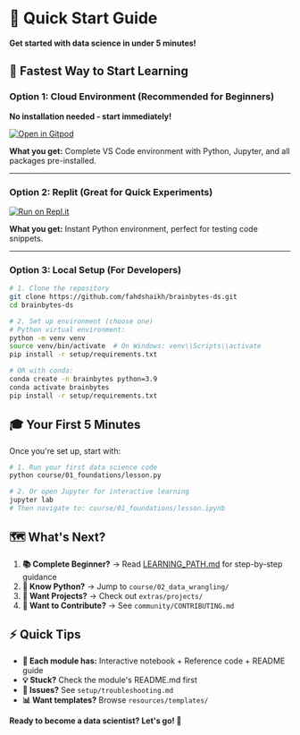 # 🚀 Quick Start Guide

**Get started with data science in under 5 minutes!**

## 🎯 **Fastest Way to Start Learning**

### **Option 1: Cloud Environment (Recommended for Beginners)**
**No installation needed - start immediately!**

[![Open in Gitpod](https://gitpod.io/button/open-in-gitpod.svg)](https://gitpod.io/#https://github.com/fahdshaikh/brainbytes-ds)

**What you get:** Complete VS Code environment with Python, Jupyter, and all packages pre-installed.

---

### **Option 2: Replit (Great for Quick Experiments)**
[![Run on Repl.it](https://replit.com/badge/github/fahdshaikh/brainbytes-ds)](https://replit.com/new/github/fahdshaikh/brainbytes-ds)

**What you get:** Instant Python environment, perfect for testing code snippets.

---

### **Option 3: Local Setup (For Developers)**
```bash
# 1. Clone the repository
git clone https://github.com/fahdshaikh/brainbytes-ds.git
cd brainbytes-ds

# 2. Set up environment (choose one)
# Python virtual environment:
python -m venv venv
source venv/bin/activate  # On Windows: venv\\Scripts\\activate
pip install -r setup/requirements.txt

# OR with conda:
conda create -n brainbytes python=3.9
conda activate brainbytes
pip install -r setup/requirements.txt
```

## 🎓 **Your First 5 Minutes**

Once you're set up, start with:

```bash
# 1. Run your first data science code
python course/01_foundations/lesson.py

# 2. Or open Jupyter for interactive learning
jupyter lab
# Then navigate to: course/01_foundations/lesson.ipynb
```

## 🗺️ **What's Next?**

1. **📚 Complete Beginner?** → Read [LEARNING_PATH.md](LEARNING_PATH.md) for step-by-step guidance
2. **🐍 Know Python?** → Jump to `course/02_data_wrangling/`
3. **💼 Want Projects?** → Check out `extras/projects/`
4. **🤝 Want to Contribute?** → See `community/CONTRIBUTING.md`

## ⚡ **Quick Tips**

- **🎯 Each module has:** Interactive notebook + Reference code + README guide
- **💡 Stuck?** Check the module's README.md first
- **🔧 Issues?** See `setup/troubleshooting.md`
- **📊 Want templates?** Browse `resources/templates/`

**Ready to become a data scientist? Let's go! 🚀**
